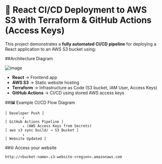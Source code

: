 # 🚀 React CI/CD Deployment to AWS S3 with Terraform & GitHub Actions (Access Keys)
This project demonstrates a **fully automated CI/CD pipeline** for deploying a React application to an AWS S3 bucket using:

##Architecture Diagram

![image](https://github.com/user-attachments/assets/4c26a75b-e11f-4047-a414-f658c349467d)

- **React** → Frontend app
- **AWS S3** → Static website hosting
- **Terraform** → Infrastructure as Code (S3 bucket, IAM User, Access Keys)
- **GitHub Actions** → CI/CD using stored AWS access keys
  
##🖼 Example CI/CD Flow Diagram
```
[ Developer Push ]
        ↓
[ GitHub Actions Pipeline ]
        ↓ (AWS Access Keys from Secrets)
[ aws s3 sync build/ → S3 Bucket ]
        ↓
[ Website Updated ]
```
##🌐 Access your website
```
http://<bucket-name>.s3-website-<region>.amazonaws.com
```
